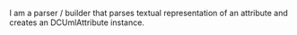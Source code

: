 I am a parser / builder that parses textual representation of an attribute and creates an DCUmlAttribute instance.
